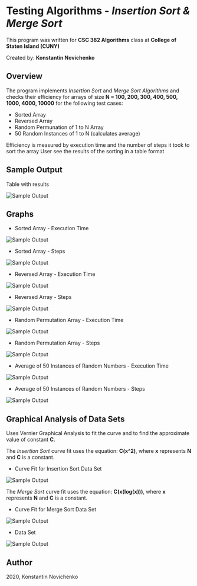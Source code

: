 # Testing Algorithms - *Insertion Sort & Merge Sort*

This program was written for **CSC 382 Algorithms** class at **College of Staten Island (CUNY)**

Created by: **Konstantin Novichenko**

## Overview

The program implements *Insertion Sort* and *Merge Sort Algorithms* and checks their efficiency for arrays of size **N = 100, 200, 300, 400, 500, 1000, 4000, 10000**
for the following test cases:
* Sorted Array
* Reversed Array
* Random Permunation of 1 to N Array
* 50 Random Instances of 1 to N (calculates average)

Efficiency is measured by execution time and the number of steps it took to sort the array
User see the results of the sorting in a table format

## Sample Output

Table with results

<img src='./Images/Sample Output.PNG' title='Sample Output' width='' alt='Sample Output' />


## Graphs

* Sorted Array - Execution Time
<img src='./Images/Sorted Array - Execution Time.PNG' title='Sample Output' width='' alt='Sample Output' />

* Sorted Array - Steps
<img src='./Images/Sorted Array - Steps.PNG' title='Sample Output' width='' alt='Sample Output' />

* Reversed Array - Execution Time
<img src='./Images/Reversed Array - Execution Time.PNG' title='Sample Output' width='' alt='Sample Output' />

* Reversed Array - Steps
<img src='./Images/Reversed Array - Steps.PNG' title='Sample Output' width='' alt='Sample Output' />

* Random Permutation Array - Execution Time
<img src='./Images/Random Permutation Array - Execution Time.PNG' title='Sample Output' width='' alt='Sample Output' />

* Random Permutation Array - Steps
<img src='./Images/Random Permutation Array - Steps.PNG' title='Sample Output' width='' alt='Sample Output' />

* Average of 50 Instances of Random Numbers - Execution Time
<img src='./Images/Average of 50 Instances of Random Numbers - Execution Time.PNG' title='Sample Output' width='' alt='Sample Output' />

* Average of 50 Instances of Random Numbers - Steps
<img src='./Images/Average of 50 Instances of Random Numbers - Steps.PNG' title='Sample Output' width='' alt='Sample Output' />

## Graphical Analysis of Data Sets
Uses Vernier Graphical Analysis to fit the curve and to find the approximate value of constant **C**. 

The *Insertion Sort* curve fit uses the equation: 
**C(x^2)**, where **x** represents **N** and **C** is a constant.

* Curve Fit for Insertion Sort Data Set
<img src='./Images/Insertion Sort Curve Fit Graphical Analysis.PNG' title='Sample Output' width='' alt='Sample Output' />

The *Merge Sort* curve fit uses the equation: 
**C(x(log(x)))**, where **x** represents **N** and **C** is a constant.

* Curve Fit for Merge Sort Data Set
<img src='./Images/Merge Sort Curve Fit Graphical Analysis.PNG' title='Sample Output' width='' alt='Sample Output' />

* Data Set

<img src='./Images/Data Set for Graphical Analysis.PNG' title='Sample Output' width='' alt='Sample Output' />

## Author

2020, Konstantin Novichenko
